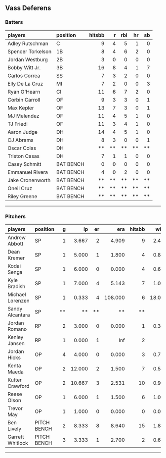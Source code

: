 ## Vass Deferens

### Batters

 
|players           |position  | hitsbb|  r| rbi| hr| sb| 
|:-----------------|:---------|------:|--:|---:|--:|--:| 
|Adley Rutschman   |C         |      9|  4|   5|  1|  0| 
|Spencer Torkelson |1B        |      8|  4|   6|  2|  0| 
|Jordan Westburg   |2B        |      3|  0|   0|  0|  0| 
|Bobby Witt Jr.    |3B        |     16|  8|   4|  1|  7| 
|Carlos Correa     |SS        |      7|  3|   2|  0|  0| 
|Elly De La Cruz   |MI        |      7|  2|   0|  0|  3| 
|Ryan O'Hearn      |CI        |     11|  6|   7|  2|  0| 
|Corbin Carroll    |OF        |      9|  3|   3|  0|  1| 
|Max Kepler        |OF        |     13|  7|   3|  0|  1| 
|MJ Melendez       |OF        |     11|  4|   5|  1|  0| 
|TJ Friedl         |OF        |     11|  3|   4|  1|  0| 
|Aaron Judge       |DH        |     14|  4|   5|  1|  0| 
|CJ Abrams         |DH        |      8|  3|   0|  0|  1| 
|Oscar Colas       |DH        |     **| **|  **| **| **| 
|Triston Casas     |DH        |      7|  1|   1|  0|  0| 
|Casey Schmitt     |BAT BENCH |      0|  0|   0|  0|  0| 
|Emmanuel Rivera   |BAT BENCH |      4|  0|   2|  0|  0| 
|Jake Cronenworth  |BAT BENCH |     **| **|  **| **| **| 
|Oneil Cruz        |BAT BENCH |     **| **|  **| **| **| 
|Riley Greene      |BAT BENCH |     **| **|  **| **| **| 


* * *

### Pitchers

 
|players          |position    |  g|     ip| er|     era| hitsbb|   whip| so|  w| sv| 
|:----------------|:-----------|--:|------:|--:|-------:|------:|------:|--:|--:|--:| 
|Andrew Abbott    |SP          |  1|  3.667|  2|   4.909|      9|  2.455|  5|  0|  0| 
|Dean Kremer      |SP          |  1|  5.000|  1|   1.800|      4|  0.800|  5|  0|  0| 
|Kodai Senga      |SP          |  1|  6.000|  0|   0.000|      4|  0.667| 10|  1|  0| 
|Kyle Bradish     |SP          |  1|  7.000|  4|   5.143|      7|  1.000|  5|  0|  0| 
|Michael Lorenzen |SP          |  1|  0.333|  4| 108.000|      6| 18.000|  0|  0|  0| 
|Sandy Alcantara  |SP          | **|     **| **|      **|     **|     **| **| **| **| 
|Jordan Romano    |RP          |  2|  3.000|  0|   0.000|      1|  0.333|  4|  0|  1| 
|Kenley Jansen    |RP          |  1|  0.000|  1|     Inf|      2|    Inf|  0|  0|  0| 
|Jordan Hicks     |OP          |  4|  4.000|  0|   0.000|      3|  0.750|  4|  0|  0| 
|Kenta Maeda      |OP          |  2| 12.000|  2|   1.500|      7|  0.583| 16|  2|  0| 
|Kutter Crawford  |OP          |  2| 10.667|  3|   2.531|     10|  0.937| 14|  0|  0| 
|Reese Olson      |OP          |  1|  6.000|  1|   1.500|      6|  1.000|  7|  1|  0| 
|Trevor May       |OP          |  1|  1.000|  0|   0.000|      0|  0.000|  1|  0|  0| 
|Ben Lively       |PITCH BENCH |  2|  8.333|  8|   8.640|     15|  1.800|  8|  0|  0| 
|Garrett Whitlock |PITCH BENCH |  3|  3.333|  1|   2.700|      2|  0.600|  2|  0|  0| 


* * *


